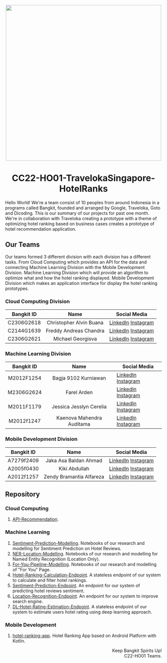 <p align="center"><img src="https://user-images.githubusercontent.com/61568092/171662861-3f35cb1a-1153-4ca8-8993-ff3b39c99373.png" width="500px"></p>
<h1 align="center"> CC22-HO01-TravelokaSingapore-HotelRanks </h1>

Hello World! We're a team consist of 10 peoples from around Indonesia in a programs called Bangkit, founded and arranged by Google, Traveloka, Goto and Dicoding. This is our summary of our projects for past one month. We're in collaboration with Traveloka creating a prototype with a theme of optimizing hotel ranking based on business cases creates a prototype of hotel recommendation application.

## Our Teams
Our teams formed 3 different division with each division has a different tasks. From Cloud Computing which provides an API for the data and connecting Machine Learning Division with the Mobile Development Division. Machine Learning Division which will provide an algorithm to optimize what and how the hotel ranking displayed. Mobile Development Division which makes an application interface for display the hotel ranking prototypes. 

### Cloud Computing Division
| Bangkit ID | Name | Social Media |
|:----------:|:----:|--------------|
|C2306G2618|Christopher Alvin Buana|[LinkedIn](https://www.linkedin.com/in/alvinbuana)  [Instagram](https://www.instagram.com/Alvinbnaa/)  |
|C2144G1639|Freddy Andreas Chandra|[LinkedIn](https://www.linkedin.com/in/freddy-andreas-16372a178/)  [Instagram](https://www.instagram.com/freddy_andreas_chandra/)  |
|C2306G2621|Michael Georgisva|[LinkedIn](https://www.linkedin.com/in/michael-georgisva/)  [Instagram](https://www.instagram.com/michaelgeorgisva/)  |

### Machine Learning Division
| Bangkit ID | Name | Social Media |
|:----------:|:----:|--------------|
|M2012F1254|Bagja 9102 Kurniawan|[LinkedIn](https://www.linkedin.com/in/bagja9102/)  [Instagram](https://www.instagram.com/mochi_oreo_/)  |
|M2306G2624|Farel Arden|[LinkedIn](https://www.linkedin.com/in/farel-arden/)  [Instagram](https://www.instagram.com/farelarden_/)  |
|M2011F1179|Jessica Jesslyn Cerelia|[LinkedIn](https://www.linkedin.com/in/jessicajesslyn/)  [Instagram](https://www.instagram.com/jessicaajesslyn/)  |
|M2012f1247|Kaenova Mahendra Auditama|[LinkedIn](https://www.linkedin.com/in/kaenova)  [Instagram](https://www.instagram.com/kaenovama/)  |

### Mobile Development Division
| Bangkit ID | Name | Social Media |
|:----------:|:----:|--------------|
|A7279f2409|Jaka Asa Baldan Ahmad|[LinkedIn](https://www.linkedin.com/in/jaka-ahmad/)  [Instagram](https://www.instagram.com/jakaasha/)  |
|A2005f0430| Kiki Abdullah|[LinkedIn](https://www.linkedin.com/in/kikiabdullah/)  [Instagram](https://www.instagram.com/kikiabdullah_/)  |
|A2012f1257|Zendy Bramantia Alfareza|[LinkedIn](https://www.linkedin.com/in/zendybramantia/)  [Instagram](https://www.instagram.com/zbalfareza/)  |


## Repository

### Cloud Computing
1. [API-Recommendation](https://github.com/CC22-HO01-TravelokaSigapore-HotelRanks/API-Recommendation).

### Machine Learning
1. [Sentiment-Prediction-Modelling](https://github.com/CC22-HO01-TravelokaSigapore-HotelRanks/Sentiment-Prediction-Modelling). Notebooks of our research and modelling for Sentiment Prediction on Hotel Reviews.
2. [NER-Location-Modelling](https://github.com/CC22-HO01-TravelokaSigapore-HotelRanks/NER-Location-Modelling). Notebooks of our research and modelling for Named Entity Recognition (Location Only).
3. [For-You-Pipeline-Modelling](https://github.com/CC22-HO01-TravelokaSigapore-HotelRanks/For-You-Pipeline-Modelling). Notebooks of our research and modelling of "For You" Page.
4. [Hotel-Ranking-Calculation-Endpoint](https://github.com/CC22-HO01-TravelokaSigapore-HotelRanks/Hotel-Ranking-Calculation-Endpoint). A stateless endpoint of our system to calculate and filter hotel rankings.
5. [Sentiment-Prediction-Endpoint](https://github.com/CC22-HO01-TravelokaSigapore-HotelRanks/Sentiment-Prediction-Endpoint). An endpoint for our system of predicting hotel reviews sentiment.
6. [Location-Recognition-Endpoint](https://github.com/CC22-HO01-TravelokaSigapore-HotelRanks/Location-Recognition-Endpoint). An endpoint for our system to improve search engine.
7. [DL-Hotel-Rating-Estimation-Endpoint](https://github.com/CC22-HO01-TravelokaSigapore-HotelRanks/DL-Hotel-Rating-Estimation-Endpoint). A stateless endpoint of our system to estimate users hotel rating using deep learning approach.

### Mobile Development
1. [hotel-ranking-app](https://github.com/CC22-HO01-TravelokaSigapore-HotelRanks/hotel-ranking-app). Hotel Ranking App based on Android Platform with Kotlin.

<p align="right"> Keep Bangkit Spirits Up! <br> C22-HO01 Teams. </p>
